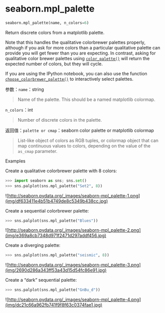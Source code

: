 # seaborn.mpl_palette

```py
seaborn.mpl_palette(name, n_colors=6)
```

Return discrete colors from a matplotlib palette.

Note that this handles the qualitative colorbrewer palettes properly, although if you ask for more colors than a particular qualitative palette can provide you will get fewer than you are expecting. In contrast, asking for qualitative color brewer palettes using [`color_palette()`](seaborn.color_palette.html#seaborn.color_palette "seaborn.color_palette") will return the expected number of colors, but they will cycle.

If you are using the IPython notebook, you can also use the function [`choose_colorbrewer_palette()`](seaborn.choose_colorbrewer_palette.html#seaborn.choose_colorbrewer_palette "seaborn.choose_colorbrewer_palette") to interactively select palettes.

参数：`name`：string

> Name of the palette. This should be a named matplotlib colormap.

`n_colors`：int

> Number of discrete colors in the palette.


返回值：`palette or cmap`：seaborn color palette or matplotlib colormap

> List-like object of colors as RGB tuples, or colormap object that can map continuous values to colors, depending on the value of the `as_cmap` parameter.



Examples

Create a qualitative colorbrewer palette with 8 colors:

```py
>>> import seaborn as sns; sns.set()
>>> sns.palplot(sns.mpl_palette("Set2", 8))

```

![http://seaborn.pydata.org/_images/seaborn-mpl_palette-1.png](img/df633411e4b51b4749de8c5349b438cc.jpg)

Create a sequential colorbrewer palette:

```py
>>> sns.palplot(sns.mpl_palette("Blues"))

```

![http://seaborn.pydata.org/_images/seaborn-mpl_palette-2.png](img/e369a8cb7348d971f2471d297addf456.jpg)

Create a diverging palette:

```py
>>> sns.palplot(sns.mpl_palette("seismic", 8))

```

![http://seaborn.pydata.org/_images/seaborn-mpl_palette-3.png](img/2690d286a343ff53a43d15d54fc86e91.jpg)

Create a “dark” sequential palette:

```py
>>> sns.palplot(sns.mpl_palette("GnBu_d"))

```

![http://seaborn.pydata.org/_images/seaborn-mpl_palette-4.png](img/dc21c66a962fb741f9f8f63c0374fae1.jpg)